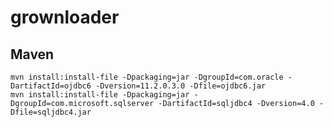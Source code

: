 # grownloader

## Maven

    mvn install:install-file -Dpackaging=jar -DgroupId=com.oracle -DartifactId=ojdbc6 -Dversion=11.2.0.3.0 -Dfile=ojdbc6.jar
    mvn install:install-file -Dpackaging=jar -DgroupId=com.microsoft.sqlserver -DartifactId=sqljdbc4 -Dversion=4.0 -Dfile=sqljdbc4.jar

